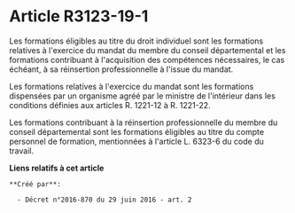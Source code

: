 # Article R3123-19-1

Les formations éligibles au titre du droit individuel sont les formations relatives à l'exercice du mandat du membre du
conseil départemental et les formations contribuant à l'acquisition des compétences nécessaires, le cas échéant, à sa
réinsertion professionnelle à l'issue du mandat.

Les formations relatives à l'exercice du mandat sont les formations dispensées par un organisme agréé par le ministre de
l'intérieur dans les conditions définies aux articles R. 1221-12 à R. 1221-22.

Les formations contribuant à la réinsertion professionnelle du membre du conseil départemental sont les formations éligibles
au titre du compte personnel de formation, mentionnées à l'article L. 6323-6 du code du travail.

**Liens relatifs à cet article**

	**Créé par**:

	  - Décret n°2016-870 du 29 juin 2016 - art. 2
